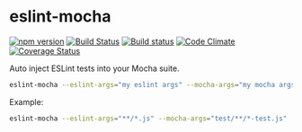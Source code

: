 # eslint-mocha
[![npm version](https://badge.fury.io/js/eslint-mocha.svg)](https://badge.fury.io/js/eslint-mocha)
[![Build Status](https://travis-ci.org/kellyselden/eslint-mocha.svg?branch=master)](https://travis-ci.org/kellyselden/eslint-mocha)
[![Build status](https://ci.appveyor.com/api/projects/status/urui3cpj6ydgo8fy/branch/master?svg=true)](https://ci.appveyor.com/project/kellyselden/eslint-mocha/branch/master)
[![Code Climate](https://codeclimate.com/github/kellyselden/eslint-mocha/badges/gpa.svg)](https://codeclimate.com/github/kellyselden/eslint-mocha)
[![Coverage Status](https://coveralls.io/repos/kellyselden/eslint-mocha/badge.svg?branch=master&service=github)](https://coveralls.io/github/kellyselden/eslint-mocha?branch=master)

Auto inject ESLint tests into your Mocha suite.

```sh
eslint-mocha --eslint-args="my eslint args" --mocha-args="my mocha args"
```

Example:

```sh
eslint-mocha --eslint-args="**/*.js" --mocha-args="test/**/*-test.js"
```
